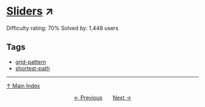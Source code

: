 # [Sliders](https://projecteuler.net/problem=244) ↗️

Difficulty rating: 70%
Solved by: 1,448 users
## Tags

- [grid-pattern](../tags/grid-pattern.md)
- [shortest-path](../tags/shortest-path.md)



---

[↑ Main Index](../README.md)


<div align=center><a href='243.md'>← Previous</a> &nbsp;&nbsp; &nbsp;&nbsp;  <a href='245.md'>Next →</a></div>
